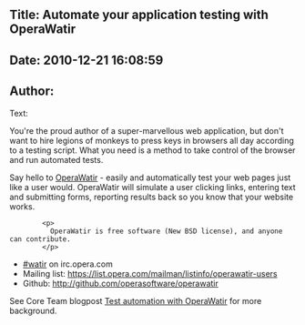 Title: Automate your application testing with OperaWatir
----
Date: 2010-12-21 16:08:59
----
Author: 
----
Text:

<p>You&#39;re the proud author of a super-marvellous web application, but don&#39;t want to hire legions of monkeys to press keys in browsers all day according to a testing script. What you need is a method to  take control of the browser and run automated tests.</p>

<p>Say hello to <a href="http://operawatir.org/">OperaWatir</a> - easily and automatically test your web pages just like a user would. OperaWatir will simulate a user clicking links, entering text and submitting forms, reporting results back so you know that your website works.</p>

            <p>
              OperaWatir is free software (New BSD license), and anyone can contribute.
            </p>

<ul>
           <li><a href="irc://irc.opera.com/watir">#watir</a> on irc.opera.com</li>
<li>Mailing list: <a href="https://list.opera.com/mailman/listinfo/operawatir-users">https://list.opera.com/mailman/listinfo/operawatir-users</a></li>

<li>Github: <a href="http://github.com/operasoftware/operawatir">http://github.com/operasoftware/operawatir</a></li>
</ul>

<p>See Core Team blogpost <a href="http://my.opera.com/core/blog/2009/03/06/test-automation-with-operawatir">Test automation with OperaWatir</a> for more background.</p>

